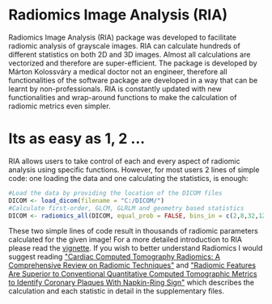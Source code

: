 <!-- README.md is generated from README.Rmd. Please edit that file -->
Radiomics Image Analysis (RIA)
==============================

Radiomics Image Analysis (RIA) package was developed to facilitate radiomic analysis of grayscale images. RIA can calculate hundreds of different statistics on both 2D and 3D images. Almost all calculations are vectorized and therefore are super-efficient. The package is developed by Márton Kolossváry a medical doctor not an engineer, therefore all functionalities of the software package are developed in a way that can be learnt by non-professionals. RIA is constantly updated with new functionalities and wrap-around functions to make the calculation of radiomic metrics even simpler.

Its as easy as 1, 2 ...
=======================

RIA allows users to take control of each and every aspect of radiomic analysis using specific functions. However, for most users 2 lines of simple code: one loading the data and one calculating the statistics, is enough:

``` r
#Load the data by providing the location of the DICOM files
DICOM <- load_dicom(filename = "C:/DICOM/")
#Calculate first-order, GLCM, GLRLM and geometry based statistics
DICOM <- radiomics_all(DICOM, equal_prob = FALSE, bins_in = c(2,8,32,128), distance = c(1:3), fo_discretized = TRUE, geometry_discretized = TRUE)
```

These two simple lines of code result in thousands of radiomic parameters calculated for the given image! For a more detailed introduction to RIA please read the [vignette](https://CRAN.R-project.org/package=RIA/vignettes/RIA.html). If you wish to better understand Radiomics I would suggest reading ["Cardiac Computed Tomography Radiomics: A Comprehensive Review on Radiomic Techniques"](https://www.ncbi.nlm.nih.gov/pubmed/28346329) and ["Radiomic Features Are Superior to Conventional Quantitative Computed Tomographic Metrics to Identify Coronary Plaques With Napkin-Ring Sign"](http://circimaging.ahajournals.org/content/10/12/e006843) which describes the calculation and each statistic in detail in the supplementary files.
